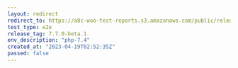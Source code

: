 ```yaml
---
layout: redirect
redirect_to: https://a8c-woo-test-reports.s3.amazonaws.com/public/release/7.7.0-beta.1/php-7.4/e2e/index.html
test_type: e2e
release_tag: 7.7.0-beta.1
env_description: "php-7.4"
created_at: "2023-04-19T02:52:35Z"
passed: false
---
```

